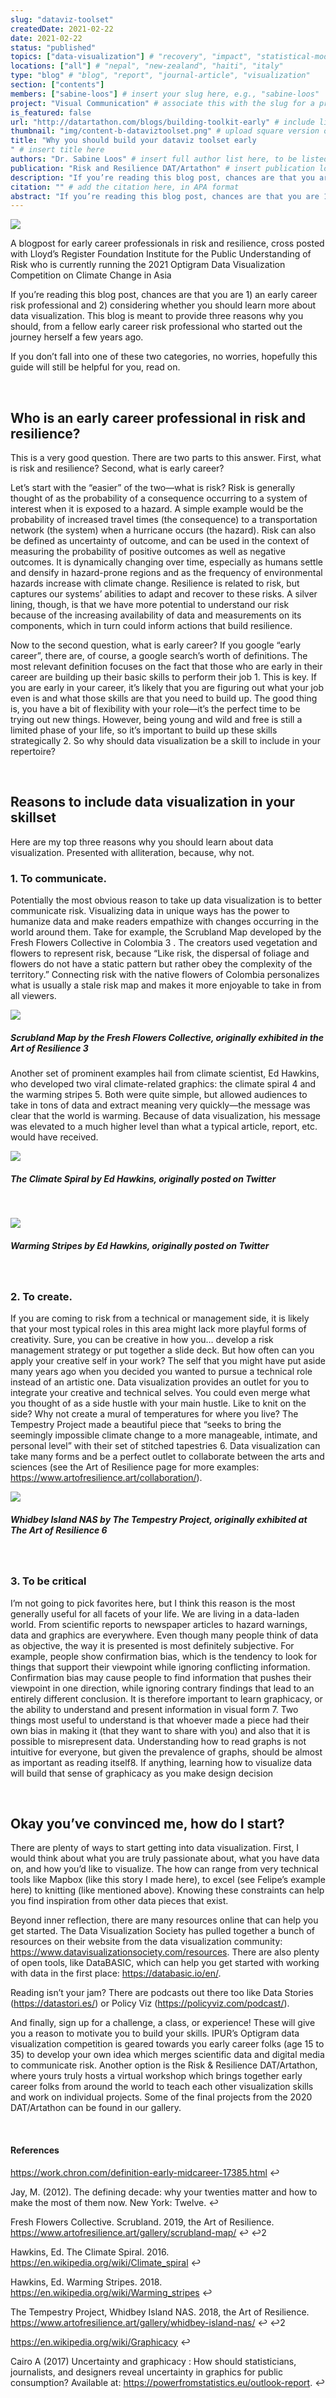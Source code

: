 ```yaml
---
slug: "dataviz-toolset"
createdDate: 2021-02-22
date: 2021-02-22
status: "published"
topics: ["data-visualization"] # "recovery", "impact", "statistical-modeling"
locations: ["all"] # "nepal", "new-zealand", "haiti", "italy"
type: "blog" # "blog", "report", "journal-article", "visualization"
section: ["contents"]
members: ["sabine-loos"] # insert your slug here, e.g., "sabine-loos"
project: "Visual Communication" # associate this with the slug for a project
is_featured: false
url: "http://datartathon.com/blogs/building-toolkit-early" # include link to open pdf file
thumbnail: "img/content-b-dataviztoolset.png" # upload square version of the content to img folder and add source here, e.g., "img/content-b-ier-nepal.png"
title: "Why you should build your dataviz toolset early
" # insert title here
authors: "Dr. Sabine Loos" # insert full author list here, to be listed publicly
publication: "Risk and Resilience DAT/Artathon" # insert publication location here (like the journal)
description: "If you’re reading this blog post, chances are that you are 1) an early career risk professional and 2) considering whether you should learn more about data visualization. This blog is meant to provide three reasons why you should, from a fellow early career risk professional who started out the journey herself a few years ago." # insert a one sentence description here
citation: "" # add the citation here, in APA format
abstract: "If you’re reading this blog post, chances are that you are 1) an early career risk professional and 2) considering whether you should learn more about data visualization. This blog is meant to provide three reasons why you should, from a fellow early career risk professional who started out the journey herself a few years ago." # add the abstract here
---
```


![](./graphic-article.png)

A blogpost for early career professionals in risk and resilience, cross posted with Lloyd’s Register Foundation Institute for the Public Understanding of Risk who is currently running the 2021 Optigram Data Visualization Competition on Climate Change in Asia

If you’re reading this blog post, chances are that you are 1) an early career risk professional and 2) considering whether you should learn more about data visualization. This blog is meant to provide three reasons why you should, from a fellow early career risk professional who started out the journey herself a few years ago.

If you don’t fall into one of these two categories, no worries, hopefully this guide will still be helpful for you, read on.

<br/>

## Who is an early career professional in risk and resilience?

This is a very good question. There are two parts to this answer. First, what is risk and resilience? Second, what is early career?

Let’s start with the “easier” of the two—what is risk? Risk is generally thought of as the probability of a consequence occurring to a system of interest when it is exposed to a hazard. A simple example would be the probability of increased travel times (the consequence) to a transportation network (the system) when a hurricane occurs (the hazard). Risk can also be defined as uncertainty of outcome, and can be used in the context of measuring the probability of positive outcomes as well as negative outcomes. It is dynamically changing over time, especially as humans settle and densify in hazard-prone regions and as the frequency of environmental hazards increase with climate change. Resilience is related to risk, but captures our systems’ abilities to adapt and recover to these risks. A silver lining, though, is that we have more potential to understand our risk because of the increasing availability of data and measurements on its components, which in turn could inform actions that build resilience.

Now to the second question, what is early career? If you google “early career”, there are, of course, a google search’s worth of definitions. The most relevant definition focuses on the fact that those who are early in their career are building up their basic skills to perform their job 1. This is key. If you are early in your career, it’s likely that you are figuring out what your job even is and what those skills are that you need to build up. The good thing is, you have a bit of flexibility with your role—it’s the perfect time to be trying out new things. However, being young and wild and free is still a limited phase of your life, so it’s important to build up these skills strategically 2. So why should data visualization be a skill to include in your repertoire?

<br/>

## Reasons to include data visualization in your skillset

Here are my top three reasons why you should learn about data visualization. Presented with alliteration, because, why not.

### 1. To communicate.

Potentially the most obvious reason to take up data visualization is to better communicate risk. Visualizing data in unique ways has the power to humanize data and make readers empathize with changes occurring in the world around them. Take for example, the Scrubland Map developed by the Fresh Flowers Collective in Colombia 3 . The creators used vegetation and flowers to represent risk, because “Like risk, the dispersal of foliage and flowers do not have a static pattern but rather obey the complexity of the territory.” Connecting risk with the native flowers of Colombia personalizes what is usually a stale risk map and makes it more enjoyable to take in from all viewers.

![](./graphic-01.png)
##### Scrubland Map by the Fresh Flowers Collective, originally exhibited in the Art of Resilience 3

Another set of prominent examples hail from climate scientist,   Ed Hawkins, who developed two viral climate-related graphics: the climate spiral 4 and the warming stripes 5. Both were quite simple, but allowed audiences to take in tons of data and extract meaning very quickly—the message was clear that the world is warming. Because of data visualization, his message was elevated to a much higher level than what a typical article, report, etc. would have received.

<img src="./graphic-02.gif"  :style="{maxWidth: '400px', display:'block', margin: '0 auto'}"/>
<br/>

##### The Climate Spiral by Ed Hawkins, originally posted on Twitter

<br/>

![](./graphic-03.png)
##### Warming Stripes by Ed Hawkins, originally posted on Twitter

<br/>

### 2. To create.

If you are coming to risk from a technical or management side, it is likely that your most typical roles in this area might lack more playful forms of creativity. Sure, you can be creative in how you… develop a risk management strategy or put together a slide deck. But how often can you apply your creative self in your work? The self that you might have put aside many years ago when you decided you wanted to pursue a technical role instead of an artistic one. Data visualization provides an outlet for you to integrate your creative and technical selves. You could even merge what you thought of as a side hustle with your main hustle. Like to knit on the side? Why not create a mural of temperatures for where you live? The Tempestry Project made a beautiful piece that “seeks to bring the seemingly impossible climate change to a more manageable, intimate, and personal level” with their set of stitched tapestries 6. Data visualization can take many forms and be a perfect outlet to collaborate between the arts and sciences (see the Art of Resilience page for more examples: https://www.artofresilience.art/collaboration/).

![](./graphic-04.png)
##### Whidbey Island NAS by The Tempestry Project, originally exhibited at The Art of Resilience 6

<br/>

### 3. To be critical

I’m not going to pick favorites here, but I think this reason is the most generally useful for all facets of your life. We are living in a data-laden world. From scientific reports to newspaper articles to hazard warnings, data and graphics are everywhere. Even though many people think of data as objective, the way it is presented is most definitely subjective. For example, people show confirmation bias, which is the tendency to look for things that support their viewpoint while ignoring conflicting information. Confirmation bias may cause people to find information that pushes their viewpoint in one direction, while ignoring contrary findings that lead to an entirely different conclusion. It is therefore important to learn graphicacy, or the ability to understand and present information in visual form 7. Two things most useful to understand is that whoever made a piece had their own bias in making it (that they want to share with you) and also that it is possible to misrepresent data. Understanding how to read graphs is not intuitive for everyone, but given the prevalence of graphs, should be almost as important as reading itself8. If anything, learning how to visualize data will build that sense of graphicacy as you make design decision

<br/>

## Okay you’ve convinced me, how do I start?

There are plenty of ways to start getting into data visualization. First, I would think about what you are truly passionate about, what you have data on, and how you’d like to visualize. The how can range from very technical tools like Mapbox (like this story I made here), to excel (see Felipe’s example here) to knitting (like mentioned above). Knowing these constraints can help you find inspiration from other data pieces that exist.

Beyond inner reflection, there are many resources online that can help you get started. The Data Visualization Society has pulled together a bunch of resources on their website from the data visualization community: https://www.datavisualizationsociety.com/resources. There are also plenty of open tools, like DataBASIC, which can help you get started with working with data in the first place: https://databasic.io/en/.

Reading isn’t your jam? There are podcasts out there too like Data Stories (https://datastori.es/) or Policy Viz (https://policyviz.com/podcast/).

And finally, sign up for a challenge, a class, or experience! These will give you a reason to motivate you to build your skills. IPUR’s Optigram data visualization competition is geared towards you early career folks (age 15 to 35) to develop your own idea which merges scientific data and digital media to communicate risk. Another option is the Risk & Resilience DAT/Artathon, where yours truly hosts a virtual workshop which brings together early career folks from around the world to teach each other visualization skills and work on individual projects. Some of the final projects from the 2020 DAT/Artathon can be found in our gallery.

<br/>

#### References

https://work.chron.com/definition-early-midcareer-17385.html ↩

Jay, M. (2012). The defining decade: why your twenties matter and how to make the most of them now. New York: Twelve. ↩

Fresh Flowers Collective. Scrubland. 2019, the Art of Resilience. https://www.artofresilience.art/gallery/scrubland-map/ ↩ ↩2

Hawkins, Ed. The Climate Spiral. 2016. https://en.wikipedia.org/wiki/Climate_spiral ↩

Hawkins, Ed. Warming Stripes. 2018. https://en.wikipedia.org/wiki/Warming_stripes ↩

The Tempestry Project, Whidbey Island NAS. 2018, the Art of Resilience. https://www.artofresilience.art/gallery/whidbey-island-nas/ ↩ ↩2

https://en.wikipedia.org/wiki/Graphicacy ↩

Cairo A (2017) Uncertainty and graphicacy : How should statisticians, journalists, and designers reveal uncertainty in graphics for public consumption? Available at: https://powerfromstatistics.eu/outlook-report. ↩
